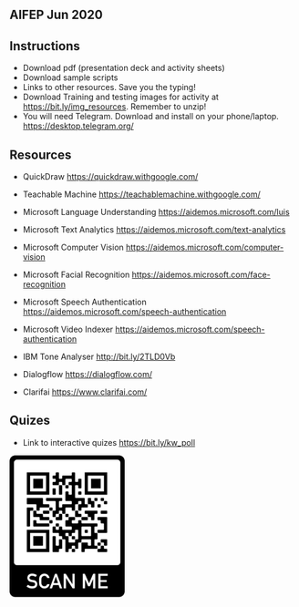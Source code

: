 ## AIFEP Jun 2020

## Instructions
+ Download pdf (presentation deck and activity sheets)
+ Download sample scripts
+ Links to other resources.  Save you the typing!
+ Download Training and testing images for activity at https://bit.ly/img_resources.  Remember to unzip!  
+ You will need Telegram.  Download and install on your phone/laptop. https://desktop.telegram.org/

## Resources
+ QuickDraw https://quickdraw.withgoogle.com/
+ Teachable Machine https://teachablemachine.withgoogle.com/
+ Microsoft Language Understanding https://aidemos.microsoft.com/luis
+ Microsoft Text Analytics https://aidemos.microsoft.com/text-analytics
+ Microsoft Computer Vision https://aidemos.microsoft.com/computer-vision
+ Microsoft Facial Recognition https://aidemos.microsoft.com/face-recognition
+ Microsoft Speech Authentication https://aidemos.microsoft.com/speech-authentication
+ Microsoft Video Indexer https://aidemos.microsoft.com/speech-authentication
+ IBM Tone Analyser http://bit.ly/2TLD0Vb

+ Dialogflow https://dialogflow.com/
+ Clarifai https://www.clarifai.com/

## Quizes
+ Link to interactive quizes https://bit.ly/kw_poll 
<img src="quiz_qr.png" alt="quiz qr code" width="40%"/>
